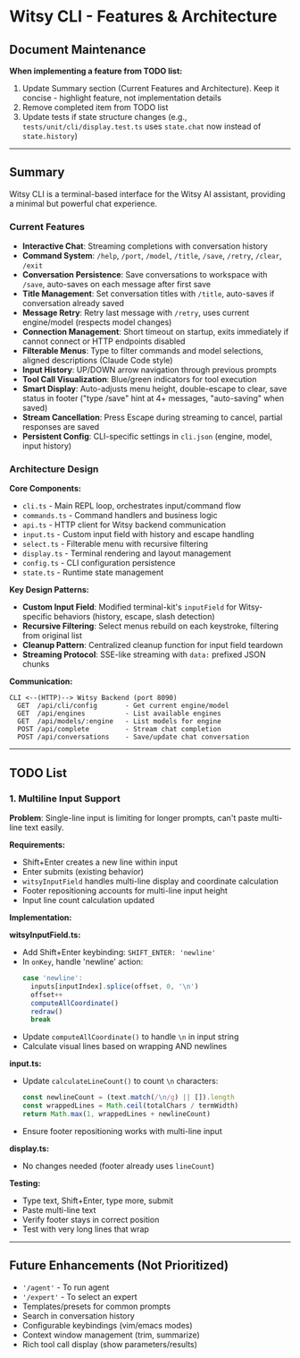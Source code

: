 # Witsy CLI - Features & Architecture

## Document Maintenance

**When implementing a feature from TODO list:**
1. Update Summary section (Current Features and Architecture). Keep it concise - highlight feature, not implementation details
2. Remove completed item from TODO list
3. Update tests if state structure changes (e.g., `tests/unit/cli/display.test.ts` uses `state.chat` now instead of `state.history`)

---

## Summary

Witsy CLI is a terminal-based interface for the Witsy AI assistant, providing a minimal but powerful chat experience.

### Current Features

- **Interactive Chat**: Streaming completions with conversation history
- **Command System**: `/help`, `/port`, `/model`, `/title`, `/save`, `/retry`, `/clear`, `/exit`
- **Conversation Persistence**: Save conversations to workspace with `/save`, auto-saves on each message after first save
- **Title Management**: Set conversation titles with `/title`, auto-saves if conversation already saved
- **Message Retry**: Retry last message with `/retry`, uses current engine/model (respects model changes)
- **Connection Management**: Short timeout on startup, exits immediately if cannot connect or HTTP endpoints disabled
- **Filterable Menus**: Type to filter commands and model selections, aligned descriptions (Claude Code style)
- **Input History**: UP/DOWN arrow navigation through previous prompts
- **Tool Call Visualization**: Blue/green indicators for tool execution
- **Smart Display**: Auto-adjusts menu height, double-escape to clear, save status in footer ("type /save" hint at 4+ messages, "auto-saving" when saved)
- **Stream Cancellation**: Press Escape during streaming to cancel, partial responses are saved
- **Persistent Config**: CLI-specific settings in `cli.json` (engine, model, input history)

### Architecture Design

**Core Components:**
- `cli.ts` - Main REPL loop, orchestrates input/command flow
- `commands.ts` - Command handlers and business logic
- `api.ts` - HTTP client for Witsy backend communication
- `input.ts` - Custom input field with history and escape handling
- `select.ts` - Filterable menu with recursive filtering
- `display.ts` - Terminal rendering and layout management
- `config.ts` - CLI configuration persistence
- `state.ts` - Runtime state management

**Key Design Patterns:**
- **Custom Input Field**: Modified terminal-kit's `inputField` for Witsy-specific behaviors (history, escape, slash detection)
- **Recursive Filtering**: Select menus rebuild on each keystroke, filtering from original list
- **Cleanup Pattern**: Centralized cleanup function for input field teardown
- **Streaming Protocol**: SSE-like streaming with `data:` prefixed JSON chunks

**Communication:**
```
CLI <--(HTTP)--> Witsy Backend (port 8090)
  GET  /api/cli/config       - Get current engine/model
  GET  /api/engines          - List available engines
  GET  /api/models/:engine   - List models for engine
  POST /api/complete         - Stream chat completion
  POST /api/conversations    - Save/update chat conversation
```

---

## TODO List

### 1. Multiline Input Support

**Problem**: Single-line input is limiting for longer prompts, can't paste multi-line text easily.

**Requirements:**
- Shift+Enter creates a new line within input
- Enter submits (existing behavior)
- `witsyInputField` handles multi-line display and coordinate calculation
- Footer repositioning accounts for multi-line input height
- Input line count calculation updated

**Implementation:**

**witsyInputField.ts:**
- Add Shift+Enter keybinding: `SHIFT_ENTER: 'newline'`
- In `onKey`, handle 'newline' action:
  ```typescript
  case 'newline':
    inputs[inputIndex].splice(offset, 0, '\n')
    offset++
    computeAllCoordinate()
    redraw()
    break
  ```
- Update `computeAllCoordinate()` to handle `\n` in input string
- Calculate visual lines based on wrapping AND newlines

**input.ts:**
- Update `calculateLineCount()` to count `\n` characters:
  ```typescript
  const newlineCount = (text.match(/\n/g) || []).length
  const wrappedLines = Math.ceil(totalChars / termWidth)
  return Math.max(1, wrappedLines + newlineCount)
  ```
- Ensure footer repositioning works with multi-line input

**display.ts:**
- No changes needed (footer already uses `lineCount`)

**Testing:**
- Type text, Shift+Enter, type more, submit
- Paste multi-line text
- Verify footer stays in correct position
- Test with very long lines that wrap

---

## Future Enhancements (Not Prioritized)

- `'/agent'` - To run agent
- `'/expert'` - To select an expert
- Templates/presets for common prompts
- Search in conversation history
- Configurable keybindings (vim/emacs modes)
- Context window management (trim, summarize)
- Rich tool call display (show parameters/results)
